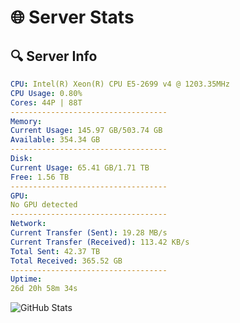 # 🌐 Server Stats
## 🔍 Server Info
```yaml
CPU: Intel(R) Xeon(R) CPU E5-2699 v4 @ 1203.35MHz
CPU Usage: 0.80%
Cores: 44P | 88T
-----------------------------------
Memory:
Current Usage: 145.97 GB/503.74 GB
Available: 354.34 GB
-----------------------------------
Disk:
Current Usage: 65.41 GB/1.71 TB
Free: 1.56 TB
-----------------------------------
GPU:
No GPU detected
-----------------------------------
Network:
Current Transfer (Sent): 19.28 MB/s
Current Transfer (Received): 113.42 KB/s
Total Sent: 42.37 TB
Total Received: 365.52 GB
-----------------------------------
Uptime:
26d 20h 58m 34s
```
![GitHub Stats](https://img.shields.io/badge/Updated-2025-04-03_18:21:23-blue)